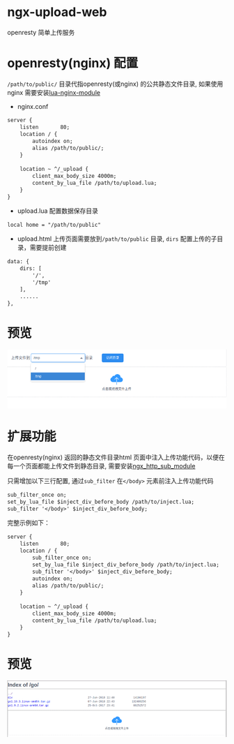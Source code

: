# ngx-upload-web

openresty 简单上传服务

# openresty(nginx) 配置
`/path/to/public/` 目录代指openresty(或nginx) 的公共静态文件目录, 如果使用nginx 需要安装[lua-nginx-module](https://github.com/openresty/lua-nginx-module)

- nginx.conf
```
server {
    listen       80;
    location / {
        autoindex on;
        alias /path/to/public/;
    }

    location ~ ^/_upload {
        client_max_body_size 4000m;
        content_by_lua_file /path/to/upload.lua;
    }
}
```
- upload.lua 配置数据保存目录
```
local home = "/path/to/public"
```

- upload.html 上传页面需要放到`/path/to/public` 目录, `dirs` 配置上传的子目录，需要提前创建
```
data: {
    dirs: [
        '/',
        '/tmp'
    ],
    ......
},
```

# 预览
![upload](./upload.png)

# 扩展功能
在openresty(nginx) 返回的静态文件目录html 页面中注入上传功能代码，以便在每一个页面都能上传文件到静态目录,
需要安装[ngx_http_sub_module](http://nginx.org/en/docs/http/ngx_http_sub_module.html)

只需增加以下三行配置, 通过`sub_filter` 在`</body>` 元素前注入上传功能代码
```
sub_filter_once on;
set_by_lua_file $inject_div_before_body /path/to/inject.lua;
sub_filter '</body>' $inject_div_before_body;
```

完整示例如下：
```
server {
    listen       80;
    location / {
        sub_filter_once on;
        set_by_lua_file $inject_div_before_body /path/to/inject.lua;
        sub_filter '</body>' $inject_div_before_body;
        autoindex on;
        alias /path/to/public/;
    }

    location ~ ^/_upload {
        client_max_body_size 4000m;
        content_by_lua_file /path/to/upload.lua;
    }
}
```

# 预览
![inject-upload](./inject.png)